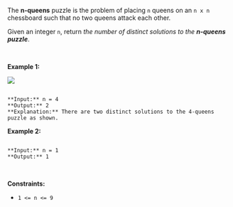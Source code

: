 The **n-queens** puzzle is the problem of placing `n` queens on an `n x n` chessboard such that no two queens attack each other.


Given an integer `n`, return *the number of distinct solutions to the **n-queens puzzle***.


 


**Example 1:**


![](https://assets.leetcode.com/uploads/2020/11/13/queens.jpg)

```

**Input:** n = 4
**Output:** 2
**Explanation:** There are two distinct solutions to the 4-queens puzzle as shown.

```

**Example 2:**



```

**Input:** n = 1
**Output:** 1

```

 


**Constraints:**


* `1 <= n <= 9`


